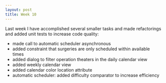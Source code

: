 ```yaml
---
layout: post
title: Week 10
---
```


Last week I have accomplished several smaller tasks and made refactorings and added unit tests to increase code quality:

* made call to automatic scheduler asynchronous
* added constraint that surgeries are only scheduled within available times
* added dialog to filter operation theaters in the daily calendar view
* added weekly calendar view
* added calendar color location attribute
* automatic scheduler: added difficulty comparator to increase efficiency
